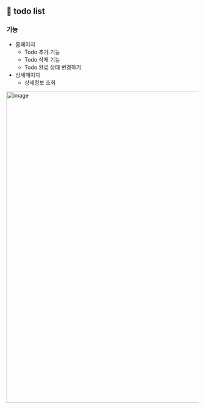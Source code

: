 ## 📝 todo list 

### 기능
- 홈페이지
  - Todo 추가 기능
  - Todo 삭제 기능
  - Todo 완료 상태 변경하기
- 상세페이지
  - 상세정보 조회

<img width="816" alt="image" src="https://github.com/Wlfjd/my-todo-list/assets/103630185/2a4b432f-f2bd-48ff-86c0-ab6ff67d2643">

